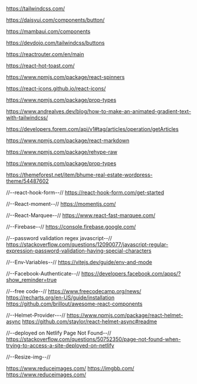 https://tailwindcss.com/

https://daisyui.com/components/button/

https://mambaui.com/components

https://devdojo.com/tailwindcss/buttons

https://reactrouter.com/en/main

https://react-hot-toast.com/

https://www.npmjs.com/package/react-spinners

https://react-icons.github.io/react-icons/

https://www.npmjs.com/package/prop-types

https://www.andrealves.dev/blog/how-to-make-an-animated-gradient-text-with-tailwindcss/

https://developers.forem.com/api/v1#tag/articles/operation/getArticles

https://www.npmjs.com/package/react-markdown

https://www.npmjs.com/package/rehype-raw

https://www.npmjs.com/package/prop-types

https://themeforest.net/item/bhume-real-estate-wordpress-theme/54487602

//--react-hook-form--//
https://react-hook-form.com/get-started

//--React-moment--//
https://momentjs.com/

//--React-Marquee--//
https://www.react-fast-marquee.com/

//--Firebase--//
https://console.firebase.google.com/

//--password validation regex javascript--//
https://stackoverflow.com/questions/12090077/javascript-regular-expression-password-validation-having-special-characters

//--Env-Variables--//
https://vitejs.dev/guide/env-and-mode

//--Facebook-Authenticate--//
https://developers.facebook.com/apps/?show_reminder=true

//--free code--//
https://www.freecodecamp.org/news/
https://recharts.org/en-US/guide/installation
https://github.com/brillout/awesome-react-components

//--Helmet-Provider---//
https://www.npmjs.com/package/react-helmet-async
https://github.com/staylor/react-helmet-async#readme

//--deployed on Netlify Page Not Found--//
https://stackoverflow.com/questions/50752350/page-not-found-when-trying-to-access-a-site-deployed-on-netlify

//--Resize-img--//

https://www.reduceimages.com/
https://imgbb.com/
https://www.reduceimages.com/
